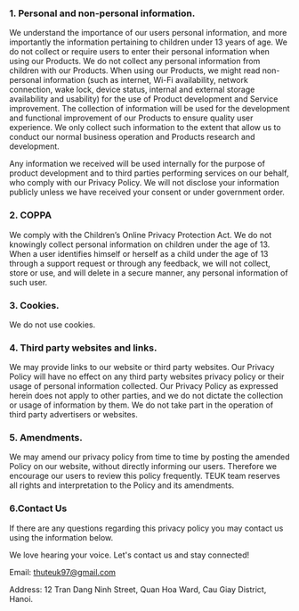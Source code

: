 
### 1. Personal and non-personal information.
We understand the importance of our users personal information, and more importantly the information pertaining to children under 13 years of age. We do not collect or require users to enter their personal information when using our Products. We do not collect any personal information from children with our Products.
When using our Products, we might read non-personal information (such as internet, Wi-Fi availability, network connection, wake lock, device status, internal and external storage availability and usability) for the use of Product development and Service improvement. The collection of information will be used for the development and functional improvement of our Products to ensure quality user experience. We only collect such information to the extent that allow us to conduct our normal business operation and Products research and development.

Any information we received will be used internally for the purpose of product development and to third parties performing services on our behalf, who comply with our Privacy Policy. We will not disclose your information publicly unless we have received your consent or under government order.

### 2. COPPA
We comply with the Children’s Online Privacy Protection Act. We do not knowingly collect personal information on children under the age of 13. When a user identifies himself or herself as a child under the age of 13 through a support request or through any feedback, we will not collect, store or use, and will delete in a secure manner, any personal information of such user.

### 3. Cookies.
We do not use cookies.

### 4. Third party websites and links.
We may provide links to our website or third party websites. Our Privacy Policy will have no effect on any third party websites privacy policy or their usage of personal information collected. Our Privacy Policy as expressed herein does not apply to other parties, and we do not dictate the collection or usage of information by them. We do not take part in the operation of third party advertisers or websites.

### 5. Amendments.
We may amend our privacy policy from time to time by posting the amended Policy on our website, without directly informing our users. Therefore we encourage our users to review this policy frequently. TEUK team reserves all rights and interpretation to the Policy and its amendments.

### 6.Contact Us
If there are any questions regarding this privacy policy you may contact us using the information below.

We love hearing your voice. Let's contact us and stay connected!

Email: thuteuk97@gmail.com

Address: 12 Tran Dang Ninh Street, Quan Hoa Ward, Cau Giay District, Hanoi.





